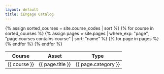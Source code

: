 ```yaml
---
layout: default
title: iEngage Catalog
---
```


<table>
  <thead>
    <tr>
      <th>Course</th>
      <th>Asset</th>
      <th>Type</th>
    </tr>
  </thead>
  <tbody>
    {% assign sorted_courses = site.course_codes | sort %}
    {% for course in sorted_courses %}
      {% assign pages = site.pages | where_exp: "page", "page.courses contains course" | sort: "name" %}
      {% for page in pages %}
        <tr>
          <td>{{ course }}</td>
          <td>{{ page.title }}</td>
          <td>{{ page.category }}</td>
        </tr>
      {% endfor %}
    {% endfor %}
  </tbody>
</table>
